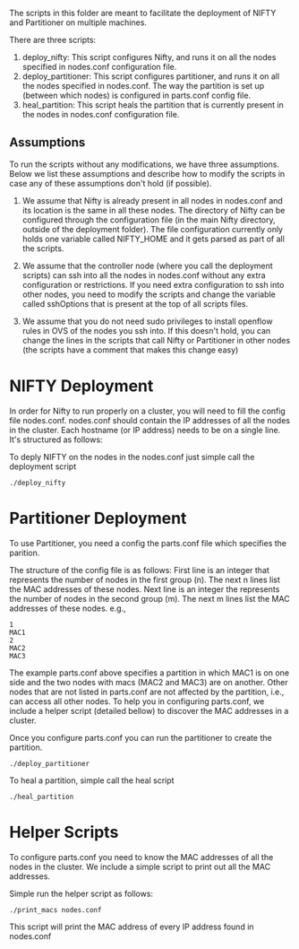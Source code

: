 The scripts in this folder are meant to facilitate the deployment of NIFTY and Partitioner on multiple machines.

There are three scripts:

1. deploy_nifty: This script configures Nifty, and runs it on all the nodes specified in nodes.conf configuration file.
2. deploy_partitioner: This script configures partitioner, and runs it on all the nodes specified in nodes.conf. The way the partition is set up (between which nodes) is configured in parts.conf config file.
3. heal_partition: This script heals the partition that is currently present in the nodes in nodes.conf configuration file.


Assumptions
-------

To run the scripts without any modifications, we have three assumptions. Below we list these assumptions and describe how to 
modify the scripts in case any of these assumptions don't hold (if possible).

1. We assume that Nifty is already present in all nodes in nodes.conf and its location is the same in all these nodes. The directory of Nifty can be configured through the configuration file (in the main Nifty directory, outside of the deployment folder). The file configuration currently only holds one variable called NIFTY_HOME and it gets parsed as part of all the scripts.

2. We assume that the controller node (where you call the deployment scripts) can ssh into all the nodes in nodes.conf without any extra configuration or restrictions. If you need extra configuration to ssh into other nodes, you need to modify the scripts and change the variable called sshOptions that is present at the top of all scripts files.

3. We assume that you do not need sudo privileges to install openflow rules in OVS of the nodes you ssh into. If this doesn't hold, you can change the lines in the scripts that call Nifty or Partitioner in other nodes (the scripts have a comment that makes this change easy)


NIFTY Deployment
=======

In order for Nifty to run properly on a cluster, you will need to fill the config file nodes.conf. 
nodes.conf should contain the IP addresses of all the nodes in the cluster. Each hostname (or IP address) needs to be on a single line. It's structured as follows:

To deply NIFTY on the nodes in the nodes.conf just simple call the deployment script

```
./deploy_nifty
```

 
Partitioner Deployment
=======

To use Partitioner, you need a config the parts.conf file which specifies the parition. 

The structure of the config file is as follows:
First line is an integer that represents the number of nodes in the first group (n). The next n lines list the MAC addresses of these nodes. Next line is an integer the represents the number of nodes in the second group (m). The next m lines list the MAC addresses of these nodes. e.g.,

```
1
MAC1
2
MAC2
MAC3
```

The example parts.conf above specifies a partition in which MAC1 is on one side and the two nodes with macs (MAC2 and MAC3) are on another. Other nodes that are not listed in parts.conf are not affected by the partition, i.e., can access all other nodes. 
To help you in configuring parts.conf, we include a helper script (detailed bellow) to discover the MAC addresses in a cluster.

Once you configure parts.conf you can run the partitioner to create the partition.

```
./deploy_partitioner
```

To heal a partition, simple call the heal script

```
./heal_partition
```

Helper Scripts
=======

To configure parts.conf you need to know the MAC addresses of all the nodes in the cluster. We include a simple script to print out all the MAC addresses.

Simple run the helper script as follows:


```
./print_macs nodes.conf
```

This script will print the MAC address of every IP address found in nodes.conf
